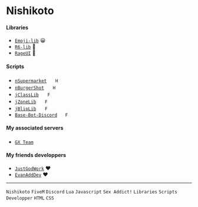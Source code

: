 # Nishikoto

#### Libraries
- <a href="https://github.com/Nishikoto/emoji-lib" class="button">```Emoji-lib```</a> 😀
- <a href="https://github.com/Nishikoto/lib-r6" class="button">```R6-lib```</a> 📄
- <a href="https://github.com/Nishikoto/rageui" class="button">```RageUI```</a> 📄

#### Scripts
- <a href="https://github.com/Nishikoto/nSupermarket" class="button">```nSupermarket```</a> <img src="https://upload.wikimedia.org/wikipedia/commons/thumb/c/cf/Lua-Logo.svg/1200px-Lua-Logo.svg.png" height="16"> `H`
- <a href="https://github.com/Nishikoto/nBurgerShot" class="button">```nBurgerShot```</a> <img src="https://upload.wikimedia.org/wikipedia/commons/thumb/c/cf/Lua-Logo.svg/1200px-Lua-Logo.svg.png" height="16"> `H`
- <a href="https://github.com/Nishikoto/jClassLib" class="button">```jClassLib```</a> <img src="https://upload.wikimedia.org/wikipedia/commons/thumb/c/cf/Lua-Logo.svg/1200px-Lua-Logo.svg.png" height="16"> `F`
- <a href="https://github.com/Nishikoto/jZoneLib" class="button">```jZoneLib```</a> <img src="https://upload.wikimedia.org/wikipedia/commons/thumb/c/cf/Lua-Logo.svg/1200px-Lua-Logo.svg.png" height="16"> `F`
- <a href="https://github.com/Nishikoto/jBlipLib" class="button">```jBlipLib```</a> <img src="https://upload.wikimedia.org/wikipedia/commons/thumb/c/cf/Lua-Logo.svg/1200px-Lua-Logo.svg.png" height="16"> `F`
- <a href="https://github.com/Nishikoto/Base-Bot-Discord" class="button">```Base-Bot-Discord```</a> <img src="https://cdn.pixabay.com/photo/2015/04/23/17/41/javascript-736400_960_720.png" height="14"> `F`

#### My associated servers 
- <a href="https://discord.gg/a2FDvAra4Z" class="button">```GX Team```</a> <img src="https://media.discordapp.net/attachments/1121903702710685748/1122284020743553264/logo-v3-sf-blue.png" height="16"> 

#### My friends developpers
- <a href="https://github.com/JustGodWork" class="button">```JustGodWork```</a> ❤
- <a href="https://github.com/EvanAddDev" class="button">```EvanAddDev```</a> ❤

---
`Nishikoto` `FiveM` `Discord` `Lua` `Javascript` `Sex Addict!` `Libraries` `Scripts` `Developper` `HTML` `CSS`
